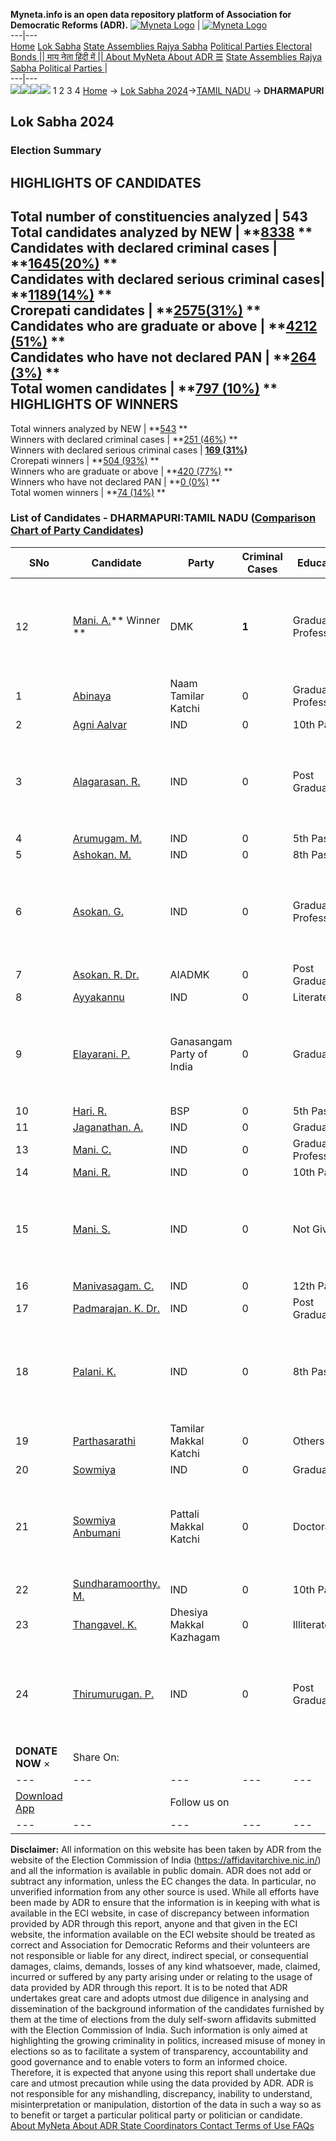 **Myneta.info is an open data repository platform of Association for Democratic Reforms (ADR).**
[![Myneta Logo](https://www.myneta.info/lib/img/myneta-logo.png)](https://www.myneta.info/) | [![Myneta Logo](https://www.myneta.info/lib/img/adr-logo.png)](https://adrindia.org)  
---|---  
[Home](https://www.myneta.info/) [Lok Sabha](https://www.myneta.info/#ls "Lok Sabha") [ State Assemblies ](https://www.myneta.info/#sa "State Assemblies") [Rajya Sabha](https://www.myneta.info/#rs "Rajya Sabha") [Political Parties ](https://www.myneta.info/party "Political Parties") [ Electoral Bonds ](https://www.myneta.info/electoral_bonds "Electoral Bonds") [ || माय नेता हिंदी में || ](https://translate.google.co.in/translate?prev=hp&hl=en&js=y&u=www.myneta.info&sl=en&tl=hi&history_state0=) [ About MyNeta ](https://adrindia.org/content/about-myneta) [ About ADR ](https://adrindia.org/about-adr/who-we-are) [☰](javascript:void\(0\))
[ State Assemblies ](https://www.myneta.info/#sa "State Assemblies") [ Rajya Sabha ](https://www.myneta.info/#rs "Rajya Sabha") [ Political Parties ](https://www.myneta.info/party "Political Parties")
|   
---|---  
![](https://www.myneta.info/lib/img/banner/banner-1.png)![](https://www.myneta.info/lib/img/banner/banner-2.png)![](https://www.myneta.info/lib/img/banner/banner-3.png)![](https://www.myneta.info/lib/img/banner/banner-4.png)
1  2  3  4 
[Home](https://www.myneta.info/) → [Lok Sabha 2024](https://www.myneta.info/LokSabha2024/)→[TAMIL NADU](https://www.myneta.info/LokSabha2024/index.php?action=show_constituencies&state_id=31) → **DHARMAPURI**
### 
## Lok Sabha 2024
###  Election Summary 
HIGHLIGHTS OF CANDIDATES  
---  
Total number of constituencies analyzed |  543   
Total candidates analyzed by NEW | **[8338](https://www.myneta.info/LokSabha2024/index.php?action=summary&subAction=candidates_analyzed&sort=candidate#summary) **  
Candidates with declared criminal cases | **[1645(20%)](https://www.myneta.info/LokSabha2024/index.php?action=summary&subAction=crime&sort=candidate#summary) **  
Candidates with declared serious criminal cases| **[1189(14%)](https://www.myneta.info/LokSabha2024/index.php?action=summary&subAction=serious_crime&sort=candidate#summary) **  
Crorepati candidates | **[2575(31%)](https://www.myneta.info/LokSabha2024/index.php?action=summary&subAction=crorepati&sort=candidate#summary) **  
Candidates who are graduate or above | **[4212 (51%)](https://www.myneta.info/LokSabha2024/index.php?action=summary&subAction=education&sort=candidate#summary) **  
Candidates who have not declared PAN | **[264 (3%)](https://www.myneta.info/LokSabha2024/index.php?action=summary&subAction=without_pan&sort=candidate#summary) **  
Total women candidates | **[797 (10%)](https://www.myneta.info/LokSabha2024/index.php?action=summary&subAction=women_candidate&sort=candidate#summary) **  
HIGHLIGHTS OF WINNERS  
---  
Total winners analyzed by NEW | **[543](https://www.myneta.info/LokSabha2024/index.php?action=summary&subAction=winner_analyzed&sort=candidate#summary) **  
Winners with declared criminal cases | **[251 (46%)](https://www.myneta.info/LokSabha2024/index.php?action=summary&subAction=winner_crime&sort=candidate#summary) **  
Winners with declared serious criminal cases | **[169 (31%)](https://www.myneta.info/LokSabha2024/index.php?action=summary&subAction=winner_serious_crime&sort=candidate#summary)**  
Crorepati winners | **[504 (93%)](https://www.myneta.info/LokSabha2024/index.php?action=summary&subAction=winner_crorepati&sort=candidate#summary) **  
Winners who are graduate or above | **[420 (77%)](https://www.myneta.info/LokSabha2024/index.php?action=summary&subAction=winner_education&sort=candidate#summary) **  
Winners who have not declared PAN | **[0 (0%)](https://www.myneta.info/LokSabha2024/index.php?action=summary&subAction=winner_without_pan&sort=candidate#summary) **  
Total women winners | **[74 (14%)](https://www.myneta.info/LokSabha2024/index.php?action=summary&subAction=winner_women&sort=candidate#summary) **  
### List of Candidates - DHARMAPURI:TAMIL NADU ([Comparison Chart of Party Candidates](https://www.myneta.info/LokSabha2024/comparisonchart.php?constituency_id=390))
SNo | Candidate| Party| Criminal Cases| Education| Age| Total Assets| Liabilities  
---|---|---|---|---|---|---|---  
12  | [Mani. A.](https://www.myneta.info/LokSabha2024/candidate.php?candidate_id=121)** Winner ** | DMK | **1** | Graduate Professional| 55 | ![](https://myneta.info/image_v2.php?myneta_folder=LokSabha2024&candidate_id=121&col=ta) | ![](https://myneta.info/image_v2.php?myneta_folder=LokSabha2024&candidate_id=121&col=lia)  
1  | [Abinaya](https://www.myneta.info/LokSabha2024/candidate.php?candidate_id=1374) | Naam Tamilar Katchi | 0 | Graduate Professional| 28 | Rs 5,10,286 ~ 5 Lacs+ | Rs 2,62,000 ~ 2 Lacs+  
2  | [Agni Aalvar](https://www.myneta.info/LokSabha2024/candidate.php?candidate_id=1380) | IND | 0 | 10th Pass| 43 | Rs 6,98,100 ~ 6 Lacs+ | Rs 0 ~   
3  | [Alagarasan. R.](https://www.myneta.info/LokSabha2024/candidate.php?candidate_id=1382) | IND | 0 | Post Graduate| 41 | ![](https://myneta.info/image_v2.php?myneta_folder=LokSabha2024&candidate_id=1382&col=ta) | ![](https://myneta.info/image_v2.php?myneta_folder=LokSabha2024&candidate_id=1382&col=lia)  
4  | [Arumugam. M.](https://www.myneta.info/LokSabha2024/candidate.php?candidate_id=1371) | IND | 0 | 5th Pass| 54 | Rs 38,14,307 ~ 38 Lacs+ | Rs 0 ~   
5  | [Ashokan. M.](https://www.myneta.info/LokSabha2024/candidate.php?candidate_id=1370) | IND | 0 | 8th Pass| 51 | Rs 17,16,100 ~ 17 Lacs+ | Rs 0 ~   
6  | [Asokan. G.](https://www.myneta.info/LokSabha2024/candidate.php?candidate_id=1376) | IND | 0 | Graduate Professional| 61 | ![](https://myneta.info/image_v2.php?myneta_folder=LokSabha2024&candidate_id=1376&col=ta) | ![](https://myneta.info/image_v2.php?myneta_folder=LokSabha2024&candidate_id=1376&col=lia)  
7  | [Asokan. R. Dr.](https://www.myneta.info/LokSabha2024/candidate.php?candidate_id=120) | AIADMK | 0 | Post Graduate| 34 | Rs 5,48,42,913 ~ 5 Crore+ | Rs 1,58,77,119 ~ 1 Crore+  
8  | [Ayyakannu](https://www.myneta.info/LokSabha2024/candidate.php?candidate_id=122) | IND | 0 | Literate| 60 | Rs 11,91,000 ~ 11 Lacs+ | Rs 0 ~   
9  | [Elayarani. P.](https://www.myneta.info/LokSabha2024/candidate.php?candidate_id=1372) | Ganasangam Party of India | 0 | Graduate| 28 | ![](https://myneta.info/image_v2.php?myneta_folder=LokSabha2024&candidate_id=1372&col=ta) | ![](https://myneta.info/image_v2.php?myneta_folder=LokSabha2024&candidate_id=1372&col=lia)  
10  | [Hari. R.](https://www.myneta.info/LokSabha2024/candidate.php?candidate_id=119) | BSP | 0 | 5th Pass| 46 | Rs 1,76,000 ~ 1 Lacs+ | Rs 0 ~   
11  | [Jaganathan. A.](https://www.myneta.info/LokSabha2024/candidate.php?candidate_id=123) | IND | 0 | Graduate| 69 | Rs 66,17,000 ~ 66 Lacs+ | Rs 0 ~   
13  | [Mani. C.](https://www.myneta.info/LokSabha2024/candidate.php?candidate_id=1367) | IND | 0 | Graduate Professional| 29 | Rs 17,83,500 ~ 17 Lacs+ | Rs 0 ~   
14  | [Mani. R.](https://www.myneta.info/LokSabha2024/candidate.php?candidate_id=1378) | IND | 0 | 10th Pass| 50 | Rs 10,51,000 ~ 10 Lacs+ | Rs 0 ~   
15  | [Mani. S.](https://www.myneta.info/LokSabha2024/candidate.php?candidate_id=1379) | IND | 0 | Not Given| 45 | ![](https://myneta.info/image_v2.php?myneta_folder=LokSabha2024&candidate_id=1379&col=ta) | ![](https://myneta.info/image_v2.php?myneta_folder=LokSabha2024&candidate_id=1379&col=lia)  
16  | [Manivasagam. C.](https://www.myneta.info/LokSabha2024/candidate.php?candidate_id=1369) | IND | 0 | 12th Pass| 59 | Rs 26,54,000 ~ 26 Lacs+ | Rs 85,000 ~ 85 Thou+  
17  | [Padmarajan. K. Dr.](https://www.myneta.info/LokSabha2024/candidate.php?candidate_id=12) | IND | 0 | Post Graduate| 64 | Rs 15,11,000 ~ 15 Lacs+ | Rs 0 ~   
18  | [Palani. K.](https://www.myneta.info/LokSabha2024/candidate.php?candidate_id=1381) | IND | 0 | 8th Pass| 63 | ![](https://myneta.info/image_v2.php?myneta_folder=LokSabha2024&candidate_id=1381&col=ta) | ![](https://myneta.info/image_v2.php?myneta_folder=LokSabha2024&candidate_id=1381&col=lia)  
19  | [Parthasarathi](https://www.myneta.info/LokSabha2024/candidate.php?candidate_id=1375) | Tamilar Makkal Katchi | 0 | Others| 39 | Rs 2,67,44,543 ~ 2 Crore+ | Rs 69,15,000 ~ 69 Lacs+  
20  | [Sowmiya](https://www.myneta.info/LokSabha2024/candidate.php?candidate_id=1377) | IND | 0 | Graduate| 26 | Rs 11,50,000 ~ 11 Lacs+ | Rs 0 ~   
21  | [Sowmiya Anbumani](https://www.myneta.info/LokSabha2024/candidate.php?candidate_id=118) | Pattali Makkal Katchi | 0 | Doctorate| 53 | ![](https://myneta.info/image_v2.php?myneta_folder=LokSabha2024&candidate_id=118&col=ta) | ![](https://myneta.info/image_v2.php?myneta_folder=LokSabha2024&candidate_id=118&col=lia)  
22  | [Sundharamoorthy. M.](https://www.myneta.info/LokSabha2024/candidate.php?candidate_id=1373) | IND | 0 | 10th Pass| 44 | Rs 86,77,668 ~ 86 Lacs+ | Rs 23,00,000 ~ 23 Lacs+  
23  | [Thangavel. K.](https://www.myneta.info/LokSabha2024/candidate.php?candidate_id=1735) | Dhesiya Makkal Kazhagam | 0 | Illiterate| 39 | Rs 65,000 ~ 65 Thou+ | Rs 0 ~   
24  | [Thirumurugan. P.](https://www.myneta.info/LokSabha2024/candidate.php?candidate_id=1368) | IND | 0 | Post Graduate| 46 | ![](https://myneta.info/image_v2.php?myneta_folder=LokSabha2024&candidate_id=1368&col=ta) | ![](https://myneta.info/image_v2.php?myneta_folder=LokSabha2024&candidate_id=1368&col=lia)  
|  **DONATE NOW** × |  Share On:  | [](https://api.whatsapp.com/send?text=https%3A%2F%2Fmyneta.info%2Fpunjab2022%2Findex.php%3Faction%3Dshow_constituencies%26state_id%3D19) | [](https://www.facebook.com/sharer/sharer.php?u=https%3A%2F%2Fmyneta.info%2Fpunjab2022%2Findex.php%3Faction%3Dshow_constituencies%26state_id%3D19) | [](https://twitter.com/share?url=https%3A%2F%2Fmyneta.info%2Fpunjab2022%2Findex.php%3Faction%3Dshow_constituencies%26state_id%3D19)  
---|---|---|---|---  
| [ Download App ](https://play.google.com/store/apps/details?id=com.webrosoft.myneta1&pcampaignid=pcampaignidMKT-Other-global-all-co-prtnr-py-PartBadge-Mar2515-1) | [](https://play.google.com/store/apps/details?id=com.webrosoft.myneta1&pcampaignid=pcampaignidMKT-Other-global-all-co-prtnr-py-PartBadge-Mar2515-1) |  Follow us on  | [](https://www.facebook.com/adrindia.org/) | [](https://twitter.com/adrspeaks) | [](https://groups.google.com/g/national-election-watch?hl=en&pli=1) | [](https://www.instagram.com/adrspeaks/) | [](https://www.youtube.com/user/adrspeaks) | [](https://sharechat.com/profile/adrspeaks)  
---|---|---|---|---|---|---|---|---  
**Disclaimer:** All information on this website has been taken by ADR from the website of the Election Commission of India (https://affidavitarchive.nic.in/) and all the information is available in public domain. ADR does not add or subtract any information, unless the EC changes the data. In particular, no unverified information from any other source is used. While all efforts have been made by ADR to ensure that the information is in keeping with what is available in the ECI website, in case of discrepancy between information provided by ADR through this report, anyone and that given in the ECI website, the information available on the ECI website should be treated as correct and Association for Democratic Reforms and their volunteers are not responsible or liable for any direct, indirect special, or consequential damages, claims, demands, losses of any kind whatsoever, made, claimed, incurred or suffered by any party arising under or relating to the usage of data provided by ADR through this report. It is to be noted that ADR undertakes great care and adopts utmost due diligence in analysing and dissemination of the background information of the candidates furnished by them at the time of elections from the duly self-sworn affidavits submitted with the Election Commission of India. Such information is only aimed at highlighting the growing criminality in politics, increased misuse of money in elections so as to facilitate a system of transparency, accountability and good governance and to enable voters to form an informed choice. Therefore, it is expected that anyone using this report shall undertake due care and utmost precaution while using the data provided by ADR. ADR is not responsible for any mishandling, discrepancy, inability to understand, misinterpretation or manipulation, distortion of the data in such a way so as to benefit or target a particular political party or politician or candidate. 
[ About MyNeta ](https://adrindia.org/content/about-myneta) [ About ADR ](https://adrindia.org/about-adr/who-we-are) [ State Coordinators ](https://adrindia.org/about-adr/state-coordinators) [ Contact ](https://adrindia.org/contact-us) [ Terms of Use ](https://adrindia.org/content/adr-terms-use) [ FAQs ](https://adrindia.org/content/faqs)
